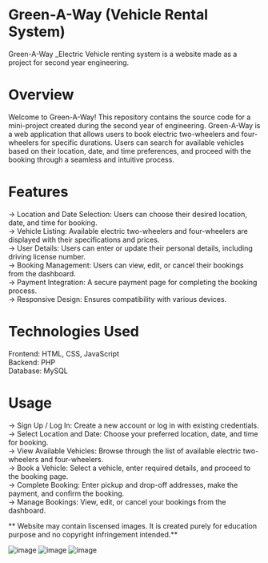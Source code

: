 # Green-A-Way (Vehicle Rental System)
Green-A-Way _Electric Vehicle renting system is a website made as a  project for second year engineering.

# Overview
Welcome to Green-A-Way! This repository contains the source code for a mini-project created during the second year of engineering. Green-A-Way is a web application that allows users to book electric two-wheelers and four-wheelers for specific durations. Users can search for available vehicles based on their location, date, and time preferences, and proceed with the booking through a seamless and intuitive process.

# Features
-> Location and Date Selection: Users can choose their desired location, date, and time for booking.<br />
-> Vehicle Listing: Available electric two-wheelers and four-wheelers are displayed with their specifications and prices.<br />
-> User Details: Users can enter or update their personal details, including driving license number.<br />
-> Booking Management: Users can view, edit, or cancel their bookings from the dashboard.<br />
-> Payment Integration: A secure payment page for completing the booking process.<br />
-> Responsive Design: Ensures compatibility with various devices.<br />

# Technologies Used
Frontend: HTML, CSS, JavaScript<br />
Backend: PHP<br />
Database: MySQL<br />

# Usage
-> Sign Up / Log In: Create a new account or log in with existing credentials.<br />
-> Select Location and Date: Choose your preferred location, date, and time for booking.<br />
-> View Available Vehicles: Browse through the list of available electric two-wheelers and four-wheelers.<br />
-> Book a Vehicle: Select a vehicle, enter required details, and proceed to the booking page.<br />
-> Complete Booking: Enter pickup and drop-off addresses, make the payment, and confirm the booking.<br />
-> Manage Bookings: View, edit, or cancel your bookings from the dashboard.<br />

** Website may contain liscensed images. It is created purely for education purpose and no copyright infringement intended.**

![image](https://github.com/atharva350/Green-A-Way/assets/147875370/2f8ca534-a10b-405b-b732-fd7eed4c8eea)
![image](https://github.com/atharva350/Green-A-Way/assets/147875370/4809677a-a89f-4697-ab11-101ebac9ce1c)
![image](https://github.com/atharva350/Green-A-Way/assets/147875370/6d9eda8d-20c4-48a1-9ada-3a215f3a0e8c)




